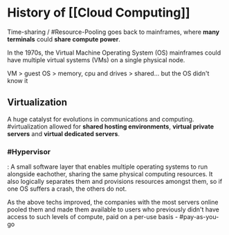 # History of [[Cloud Computing]]

Time-sharing / #Resource-Pooling goes back to mainframes, where **many terminals** could **share compute power**.

In the 1970s, the Virtual Machine Operating System (OS) mainframes could have multiple virtual systems (VMs) on a single physical node.

VM > guest OS > memory, cpu and drives > shared... but the OS didn't know it

## Virtualization

A huge catalyst for evolutions in communications and computing. #virtualization allowed for **shared hosting environments**, **virtual private servers** and **virtual dedicated servers**.

### #Hypervisor
  : A small software layer that enables multiple operating systems to run alongside eachother, sharing the same physical computing resources. It also logically separates them and provisions resources amongst them, so if one OS suffers a crash, the others do not.

As the above techs improved,  the companies with the most servers online pooled them and made them available to users who previously didn't have access to such levels of compute, paid on a per-use basis - #pay-as-you-go

